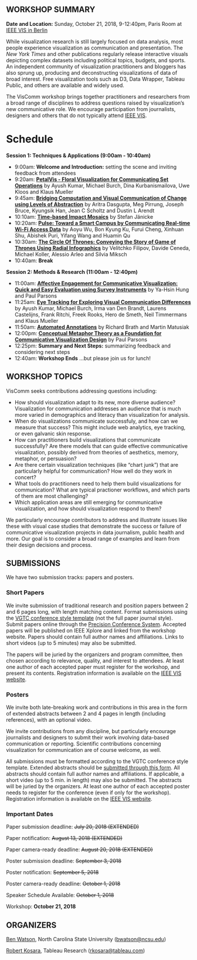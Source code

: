 ## WORKSHOP SUMMARY

**Date and Location:** Sunday, October 21, 2018, 9-12:40pm, Paris Room at [IEEE VIS in Berlin](http://ieeevis.org/year/2018/welcome)

While visualization research is still largely focused on data analysis, most people experience visualization as communication and presentation. The _New York Times_ and other publications regularly release interactive visuals depicting complex datasets including political topics, budgets, and sports. An independent community of visualization practitioners and bloggers has also sprung up, producing and deconstructing visualizations of data of broad interest. Free visualization tools such as D3, Data Wrapper, Tableau Public, and others are available and widely used.

The VisComm workshop brings together practitioners and researchers from a broad range of disciplines to address questions raised by visualization’s new communicative role. We encourage participation from journalists, designers and others that do not typically attend [IEEE VIS](http://ieeevis.org/).

# Schedule
**Session 1: Techniques & Applications (9:00am - 10:40am)**
- 9:00am:  **Welcome and Introduction:** setting the scene and inviting feedback from attendees
- 9:20am:  **[PetalVis - Floral Visualization for Communicating Set Operations](papers/petalvis.pdf)** by Ayush Kumar, Michael Burch, Dina Kurbanismailova, Uwe Kloos and Klaus Mueller
- 9:45am:  **[Bridging Computation and Visual Communication of Change using Levels of Abstraction](papers/abstraction.pdf)** by Aritra Dasgupta, Meg Pirrung, Joseph Bruce, Kyungsik Han, Jean C Scholtz and Dustin L Arendt
- 10:10am:  **[Time-based Impact Mosaics](posters/timemosaics.pdf)** by Stefan Jänicke
- 10:20am:  **[Pulse: Toward a Smart Campus by Communicating Real-time Wi-Fi Access Data](posters/wifi.pdf)** by Aoyu Wu, Bon Kyung Ku, Furui Cheng, Xinhuan Shu, Abishek Puri, Yifang Wang and Huamin Qu
- 10:30am:  **[The Circle Of Thrones: Conveying the Story of Game of Thrones Using Radial Infographics](posters/radialgot.pdf)** by Velitchko Filipov, Davide Ceneda, Michael Koller, Alessio Arleo and Silvia Miksch
- 10:40am:  **Break**

**Session 2:  Methods & Research  (11:00am - 12:40pm)**
- 11:00am:  **[Affective Engagement for Communicative Visualization: Quick and Easy Evaluation using Survey Instruments](papers/surveys.pdf)** by Ya-Hsin Hung and Paul Parsons
- 11:25am:  **[Eye Tracking for Exploring Visual Communication Differences](papers/eyetracking.pdf)** by Ayush Kumar, Michael Burch, Irma van Den Brandt, Laurens Castelijns, Frank Ritchi, Freek Rooks, Hero de Smeth, Neil Timmermans and Klaus Mueller
- 11:50am:  **[Automated Annotations](posters/annotations.pdf)** by Richard Brath and Martin Matusiak
- 12:00pm:  **[Conceptual Metaphor Theory as a Foundation for Communicative Visualization Design](papers/metaphor.pdf)** by Paul Parsons
- 12:25pm:  **Summary and Next Steps:** summarizing feedback and considering next steps
- 12:40am:  **Workshop Ends** ...but please join us for lunch!


## WORKSHOP TOPICS

VisComm seeks contributions addressing questions including: 

- How should visualization adapt to its new, more diverse audience? Visualization for communication addresses an audience that is much more varied in demographics and literacy than visualization for analysis.
- When do visualizations communicate successfuly, and how can we measure that success? This might include web analytics, eye tracking, or even galvanic skin response.
- How can practitioners build visualizations that communicate successfully? Are there models that can guide effective communicative visualization, possibly derived from theories of aesthetics, memory, metaphor, or persuasion?
- Are there certain visualization techniques (like “chart junk”) that are particularly helpful for communication? How well do they work in concert?  
- What tools do practitioners need to help them build visualizations for communication? What are typical practioner workflows, and which parts of them are most challenging? 
- Which application areas are still emerging for communicative visualization, and how should visualization respond to them?

We particularly encourage contributors to address and illustrate issues like these with visual case studies that demonstrate the success or failure of communicative visualization projects in data journalism, public health and more. Our goal is to consider a broad range of examples and learn from their design decisions and process.

## SUBMISSIONS

We have two submission tracks: papers and posters.

### Short Papers

We invite submission of traditional research and position papers between 2 and 6 pages long, with length matching content.  Format submissions using the [VGTC conference style template](http://junctionpublishing.org/vgtc/Tasks/camera.html) (not the full paper journal style).  Submit papers online through the [Precision Conference System](https://new.precisionconference.com/vgtc).  Accepted papers will be published on IEEE Xplore and linked from the workshop website.  Papers should contain full author names and affiliations.  Links to short videos (up to 5 minutes) may also be submitted.

The papers will be juried by the organizers and program committee, then chosen according to relevance, quality, and interest to attendees. At least one author of each accepted paper must register for the workshop, and present its contents. Registration information is available on the [IEEE VIS website](http://ieeevis.org/year/2018/info/registration/conference-registration).
  
### Posters

We invite both late-breaking work and contributions in this area in the form of extended abstracts between 2 and 4 pages in length (including references), with an optional video.

We invite contributions from any discipline, but particularly encourage journalists and designers to submit their work involving data-based communication or reporting. Scientific contributions concerning visualization for communication are of course welcome, as well.

All submissions must be formatted according to the VGTC conference style template. Extended abstracts should be [submitted through this form](https://goo.gl/forms/PeG5TiTURGDl0BAA3). All abstracts should contain full author names and affiliations. If applicable, a short video (up to 5 min. in length) may also be submitted. The abstracts will be juried by the organizers. At least one author of each accepted poster needs to register for the conference (even if only for the workshop). Registration information is available on the [IEEE VIS website](http://ieeevis.org/year/2018/info/registration/conference-registration).

### Important Dates

Paper submission deadline:  ~~July 20, 2018 (EXTENDED)~~

Paper notification:  ~~August 13, 2018 (EXTENDED)~~

Paper camera-ready deadline:  ~~August 20, 2018 (EXTENDED)~~

Poster submission deadline: ~~September 3, 2018~~

Poster notification: ~~September 5, 2018~~

Poster camera-ready deadline: ~~October 1, 2018~~

Speaker Schedule Available:  ~~October 1, 2018~~

Workshop:  **October 21, 2018**

## ORGANIZERS

[Ben Watson](https://watson.csc.ncsu.edu), North Carolina State University (bwatson@ncsu.edu)

[Robert Kosara](https://eagereyes.org/), Tableau Research (rkosara@tableau.com)
